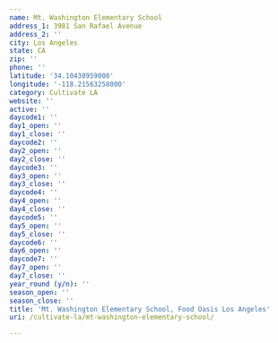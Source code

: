 ```yaml
---
name: Mt. Washington Elementary School
address_1: 3981 San Rafael Avenue
address_2: ''
city: Los Angeles
state: CA
zip: ''
phone: ''
latitude: '34.10438959000'
longitude: '-118.21563258000'
category: Cultivate LA
website: ''
active: ''
daycode1: ''
day1_open: ''
day1_close: ''
daycode2: ''
day2_open: ''
day2_close: ''
daycode3: ''
day3_open: ''
day3_close: ''
daycode4: ''
day4_open: ''
day4_close: ''
daycode5: ''
day5_open: ''
day5_close: ''
daycode6: ''
day6_open: ''
daycode7: ''
day7_open: ''
day7_close: ''
year_round (y/n): ''
season_open: ''
season_close: ''
title: 'Mt. Washington Elementary School, Food Oasis Los Angeles'
uri: /cultivate-la/mt-washington-elementary-school/

---
```

